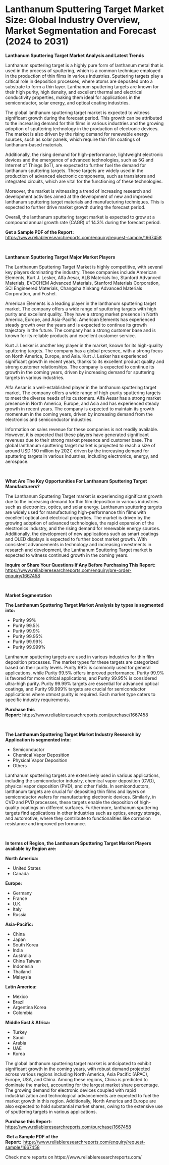 <p><h1>Lanthanum Sputtering Target Market Size: Global Industry Overview, Market Segmentation and Forecast (2024 to 2031)</h1></p><p><strong>Lanthanum Sputtering Target Market Analysis and Latest Trends</strong></p>
<p><p>Lanthanum sputtering target is a highly pure form of lanthanum metal that is used in the process of sputtering, which is a common technique employed in the production of thin films in various industries. Sputtering targets play a critical role in deposition processes, where atoms are deposited onto a substrate to form a thin layer. Lanthanum sputtering targets are known for their high purity, high density, and excellent thermal and electrical conductivity properties, making them ideal for applications in the semiconductor, solar energy, and optical coating industries.</p><p>The global lanthanum sputtering target market is expected to witness significant growth during the forecast period. This growth can be attributed to the increasing demand for thin films in various industries and the growing adoption of sputtering technology in the production of electronic devices. The market is also driven by the rising demand for renewable energy sources, such as solar panels, which require thin film coatings of lanthanum-based materials.</p><p>Additionally, the rising demand for high-performance, lightweight electronic devices and the emergence of advanced technologies, such as 5G and Internet of Things (IoT), are expected to further fuel the demand for lanthanum sputtering targets. These targets are widely used in the production of advanced electronic components, such as transistors and integrated circuits, which are vital for the functioning of these technologies.</p><p>Moreover, the market is witnessing a trend of increasing research and development activities aimed at the development of new and improved lanthanum sputtering target materials and manufacturing techniques. This is expected to further drive market growth during the forecast period.</p><p>Overall, the lanthanum sputtering target market is expected to grow at a compound annual growth rate (CAGR) of 14.3% during the forecast period.</p></p>
<p><strong>Get a Sample PDF of the Report:&nbsp;</strong> <a href="https://www.reliableresearchreports.com/enquiry/request-sample/1667458">https://www.reliableresearchreports.com/enquiry/request-sample/1667458</a></p>
<p>&nbsp;</p>
<p><strong>Lanthanum Sputtering Target Major Market Players</strong></p>
<p><p>The Lanthanum Sputtering Target Market is highly competitive, with several key players dominating the industry. These companies include American Elements, Kurt J. Lesker, Alfa Aesar, ALB Materials Inc, Stanford Advanced Materials, EVOCHEM Advanced Materials, Stanford Materials Corporation, SCI Engineered Materials, Changsha Xinkang Advanced Materials Corporation, and Fushel.</p><p>American Elements is a leading player in the lanthanum sputtering target market. The company offers a wide range of sputtering targets with high purity and excellent quality. They have a strong market presence in North America, Europe, and Asia-Pacific. American Elements has experienced steady growth over the years and is expected to continue its growth trajectory in the future. The company has a strong customer base and is known for its reliable products and excellent customer service.</p><p>Kurt J. Lesker is another key player in the market, known for its high-quality sputtering targets. The company has a global presence, with a strong focus on North America, Europe, and Asia. Kurt J. Lesker has experienced significant growth in recent years, thanks to its excellent product quality and strong customer relationships. The company is expected to continue its growth in the coming years, driven by increasing demand for sputtering targets in various industries.</p><p>Alfa Aesar is a well-established player in the lanthanum sputtering target market. The company offers a wide range of high-purity sputtering targets to meet the diverse needs of its customers. Alfa Aesar has a strong market presence in North America, Europe, and Asia and has experienced steady growth in recent years. The company is expected to maintain its growth momentum in the coming years, driven by increasing demand from the electronics and semiconductor industries.</p><p>Information on sales revenue for these companies is not readily available. However, it is expected that these players have generated significant revenues due to their strong market presence and customer base. The global lanthanum sputtering target market is projected to reach a size of around USD 150 million by 2027, driven by the increasing demand for sputtering targets in various industries, including electronics, energy, and aerospace.</p></p>
<p>&nbsp;</p>
<p><strong>What Are The Key Opportunities For Lanthanum Sputtering Target Manufacturers?</strong></p>
<p><p>The Lanthanum Sputtering Target market is experiencing significant growth due to the increasing demand for thin film deposition in various industries such as electronics, optics, and solar energy. Lanthanum sputtering targets are widely used for manufacturing high-performance thin films with excellent optical and electrical properties. The market is driven by the growing adoption of advanced technologies, the rapid expansion of the electronics industry, and the rising demand for renewable energy sources. Additionally, the development of new applications such as smart coatings and OLED displays is expected to further boost market growth. With consistent advancements in technology and increasing investments in research and development, the Lanthanum Sputtering Target market is expected to witness continued growth in the coming years.</p></p>
<p><strong>Inquire or Share Your Questions If Any Before Purchasing This Report:</strong> <a href="https://www.reliableresearchreports.com/enquiry/pre-order-enquiry/1667458">https://www.reliableresearchreports.com/enquiry/pre-order-enquiry/1667458</a></p>
<p>&nbsp;</p>
<p><strong>Market Segmentation</strong></p>
<p><strong>The Lanthanum Sputtering Target Market Analysis by types is segmented into:</strong></p>
<p><ul><li>Purity 99%</li><li>Purity 99.5%</li><li>Purity 99.9%</li><li>Purity 99.95%</li><li>Purity 99.99%</li><li>Purity 99.999%</li></ul></p>
<p><p>Lanthanum sputtering targets are used in various industries for thin film deposition processes. The market types for these targets are categorized based on their purity levels. Purity 99% is commonly used for general applications, while Purity 99.5% offers improved performance. Purity 99.9% is favored for more critical applications, and Purity 99.95% is considered ultra-high purity. Purity 99.99% targets are essential for advanced optical coatings, and Purity 99.999% targets are crucial for semiconductor applications where utmost purity is required. Each market type caters to specific industry requirements.</p></p>
<p><strong>Purchase this Report:&nbsp;</strong><a href="https://www.reliableresearchreports.com/purchase/1667458">https://www.reliableresearchreports.com/purchase/1667458</a></p>
<p>&nbsp;</p>
<p><strong>The Lanthanum Sputtering Target Market Industry Research by Application is segmented into:</strong></p>
<p><ul><li>Semiconductor</li><li>Chemical Vapor Deposition</li><li>Physical Vapor Deposition</li><li>Others</li></ul></p>
<p><p>Lanthanum sputtering targets are extensively used in various applications, including the semiconductor industry, chemical vapor deposition (CVD), physical vapor deposition (PVD), and other fields. In semiconductors, lanthanum targets are crucial for depositing thin films and layers on semiconductor wafers for manufacturing electronic devices. Similarly, in CVD and PVD processes, these targets enable the deposition of high-quality coatings on different surfaces. Furthermore, lanthanum sputtering targets find applications in other industries such as optics, energy storage, and automotive, where they contribute to functionalities like corrosion resistance and improved performance.</p></p>
<p>&nbsp;</p>
<p><strong>In terms of Region, the Lanthanum Sputtering Target Market Players available by Region are:</strong></p>
<p>
    <p> <strong> North America: </strong>
        <ul>
            <li>United States</li>
            <li>Canada</li>
        </ul>
        </p> 
    <p> <strong> Europe: </strong>
        <ul>
            <li>Germany</li>
            <li>France</li>
            <li>U.K.</li>
            <li>Italy</li>
            <li>Russia</li>
        </ul>
        </p> 
    <p> <strong> Asia-Pacific: </strong>
        <ul>
            <li>China</li>
            <li>Japan</li>
            <li>South Korea</li>
            <li>India</li>
            <li>Australia</li>
            <li>China Taiwan</li>
            <li>Indonesia</li>
            <li>Thailand</li>
            <li>Malaysia</li>
        </ul>
        </p> 
    <p> <strong> Latin America: </strong>
        <ul>
            <li>Mexico</li>
            <li>Brazil</li>
            <li>Argentina Korea</li>
            <li>Colombia</li>
        </ul>
        </p> 
    <p> <strong> Middle East & Africa: </strong>
        <ul>
            <li>Turkey</li>
            <li>Saudi</li>
            <li>Arabia</li>
            <li>UAE</li>
            <li>Korea</li>
        </ul>
    </p>
    </p>
<p><p>The global lanthanum sputtering target market is anticipated to exhibit significant growth in the coming years, with robust demand projected across various regions including North America, Asia Pacific (APAC), Europe, USA, and China. Among these regions, China is predicted to dominate the market, accounting for the largest market share percentage. The growing demand for electronic devices coupled with rapid industrialization and technological advancements are expected to fuel the market growth in this region. Additionally, North America and Europe are also expected to hold substantial market shares, owing to the extensive use of sputtering targets in various applications. </p></p>
<p><strong>Purchase this Report: </strong><a href="https://www.reliableresearchreports.com/purchase/1667458">https://www.reliableresearchreports.com/purchase/1667458</a></p>
<p>&nbsp;<strong>Get a Sample PDF of the Report:&nbsp;&nbsp;</strong><a href="https://www.reliableresearchreports.com/enquiry/request-sample/1667458">https://www.reliableresearchreports.com/enquiry/request-sample/1667458</a></p>
<p><strong></strong></p>
<p>Check more reports on https://www.reliableresearchreports.com/</p>